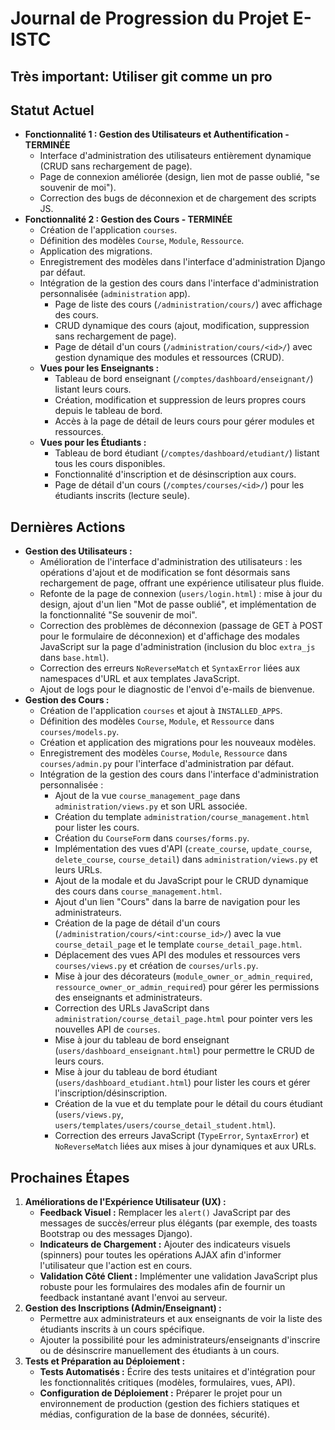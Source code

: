 # Journal de Progression du Projet E-ISTC

## Très important: Utiliser git comme un pro

## Statut Actuel
- **Fonctionnalité 1 : Gestion des Utilisateurs et Authentification - TERMINÉE**
    - Interface d'administration des utilisateurs entièrement dynamique (CRUD sans rechargement de page).
    - Page de connexion améliorée (design, lien mot de passe oublié, "se souvenir de moi").
    - Correction des bugs de déconnexion et de chargement des scripts JS.
- **Fonctionnalité 2 : Gestion des Cours - TERMINÉE**
    - Création de l'application `courses`.
    - Définition des modèles `Course`, `Module`, `Ressource`.
    - Application des migrations.
    - Enregistrement des modèles dans l'interface d'administration Django par défaut.
    - Intégration de la gestion des cours dans l'interface d'administration personnalisée (`administration` app).
        - Page de liste des cours (`/administration/cours/`) avec affichage des cours.
        - CRUD dynamique des cours (ajout, modification, suppression sans rechargement de page).
        - Page de détail d'un cours (`/administration/cours/<id>/`) avec gestion dynamique des modules et ressources (CRUD).
    - **Vues pour les Enseignants :**
        - Tableau de bord enseignant (`/comptes/dashboard/enseignant/`) listant leurs cours.
        - Création, modification et suppression de leurs propres cours depuis le tableau de bord.
        - Accès à la page de détail de leurs cours pour gérer modules et ressources.
    - **Vues pour les Étudiants :**
        - Tableau de bord étudiant (`/comptes/dashboard/etudiant/`) listant tous les cours disponibles.
        - Fonctionnalité d'inscription et de désinscription aux cours.
        - Page de détail d'un cours (`/comptes/courses/<id>/`) pour les étudiants inscrits (lecture seule).

## Dernières Actions
- **Gestion des Utilisateurs :**
    - Amélioration de l'interface d'administration des utilisateurs : les opérations d'ajout et de modification se font désormais sans rechargement de page, offrant une expérience utilisateur plus fluide.
    - Refonte de la page de connexion (`users/login.html`) : mise à jour du design, ajout d'un lien "Mot de passe oublié", et implémentation de la fonctionnalité "Se souvenir de moi".
    - Correction des problèmes de déconnexion (passage de GET à POST pour le formulaire de déconnexion) et d'affichage des modales JavaScript sur la page d'administration (inclusion du bloc `extra_js` dans `base.html`).
    - Correction des erreurs `NoReverseMatch` et `SyntaxError` liées aux namespaces d'URL et aux templates JavaScript.
    - Ajout de logs pour le diagnostic de l'envoi d'e-mails de bienvenue.
- **Gestion des Cours :**
    - Création de l'application `courses` et ajout à `INSTALLED_APPS`.
    - Définition des modèles `Course`, `Module`, et `Ressource` dans `courses/models.py`.
    - Création et application des migrations pour les nouveaux modèles.
    - Enregistrement des modèles `Course`, `Module`, `Ressource` dans `courses/admin.py` pour l'interface d'administration par défaut.
    - Intégration de la gestion des cours dans l'interface d'administration personnalisée :
        - Ajout de la vue `course_management_page` dans `administration/views.py` et son URL associée.
        - Création du template `administration/course_management.html` pour lister les cours.
        - Création du `CourseForm` dans `courses/forms.py`.
        - Implémentation des vues d'API (`create_course`, `update_course`, `delete_course`, `course_detail`) dans `administration/views.py` et leurs URLs.
        - Ajout de la modale et du JavaScript pour le CRUD dynamique des cours dans `course_management.html`.
        - Ajout d'un lien "Cours" dans la barre de navigation pour les administrateurs.
        - Création de la page de détail d'un cours (`/administration/cours/<int:course_id>/`) avec la vue `course_detail_page` et le template `course_detail_page.html`.
        - Déplacement des vues API des modules et ressources vers `courses/views.py` et création de `courses/urls.py`.
        - Mise à jour des décorateurs (`module_owner_or_admin_required`, `ressource_owner_or_admin_required`) pour gérer les permissions des enseignants et administrateurs.
        - Correction des URLs JavaScript dans `administration/course_detail_page.html` pour pointer vers les nouvelles API de `courses`.
        - Mise à jour du tableau de bord enseignant (`users/dashboard_enseignant.html`) pour permettre le CRUD de leurs cours.
        - Mise à jour du tableau de bord étudiant (`users/dashboard_etudiant.html`) pour lister les cours et gérer l'inscription/désinscription.
        - Création de la vue et du template pour le détail du cours étudiant (`users/views.py`, `users/templates/users/course_detail_student.html`).
        - Correction des erreurs JavaScript (`TypeError`, `SyntaxError`) et `NoReverseMatch` liées aux mises à jour dynamiques et aux URLs.

## Prochaines Étapes
1.  **Améliorations de l'Expérience Utilisateur (UX) :**
    *   **Feedback Visuel :** Remplacer les `alert()` JavaScript par des messages de succès/erreur plus élégants (par exemple, des toasts Bootstrap ou des messages Django).
    *   **Indicateurs de Chargement :** Ajouter des indicateurs visuels (spinners) pour toutes les opérations AJAX afin d'informer l'utilisateur que l'action est en cours.
    *   **Validation Côté Client :** Implémenter une validation JavaScript plus robuste pour les formulaires des modales afin de fournir un feedback instantané avant l'envoi au serveur.
2.  **Gestion des Inscriptions (Admin/Enseignant) :**
    *   Permettre aux administrateurs et aux enseignants de voir la liste des étudiants inscrits à un cours spécifique.
    *   Ajouter la possibilité pour les administrateurs/enseignants d'inscrire ou de désinscrire manuellement des étudiants à un cours.
3.  **Tests et Préparation au Déploiement :**
    *   **Tests Automatisés :** Écrire des tests unitaires et d'intégration pour les fonctionnalités critiques (modèles, formulaires, vues, API).
    *   **Configuration de Déploiement :** Préparer le projet pour un environnement de production (gestion des fichiers statiques et médias, configuration de la base de données, sécurité).